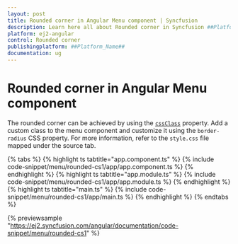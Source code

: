 ```yaml
---
layout: post
title: Rounded corner in Angular Menu component | Syncfusion
description: Learn here all about Rounded corner in Syncfusion ##Platform_Name## Menu component of Syncfusion Essential JS 2 and more.
platform: ej2-angular
control: Rounded corner 
publishingplatform: ##Platform_Name##
documentation: ug
---
```


# Rounded corner in Angular Menu component

The rounded corner can be achieved by using the [`cssClass`](https://ej2.syncfusion.com/angular/documentation/api/menu/#cssclass) property. Add a custom class to the menu component and customize it using the `border-radius` CSS property. For more information, refer to the `style.css` file mapped under the source tab.

{% tabs %}
{% highlight ts tabtitle="app.component.ts" %}
{% include code-snippet/menu/rounded-cs1/app/app.component.ts %}
{% endhighlight %}
{% highlight ts tabtitle="app.module.ts" %}
{% include code-snippet/menu/rounded-cs1/app/app.module.ts %}
{% endhighlight %}
{% highlight ts tabtitle="main.ts" %}
{% include code-snippet/menu/rounded-cs1/app/main.ts %}
{% endhighlight %}
{% endtabs %}
  
{% previewsample "https://ej2.syncfusion.com/angular/documentation/code-snippet/menu/rounded-cs1" %}
